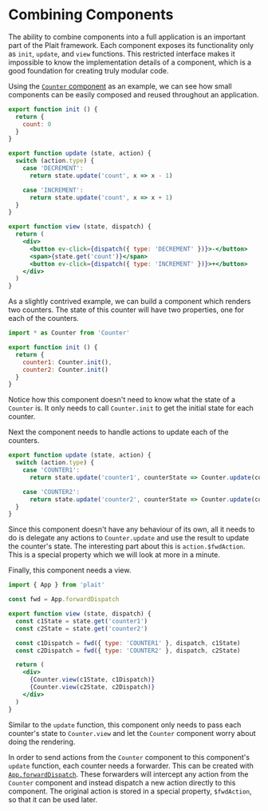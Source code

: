 # Combining Components

The ability to combine components into a full application is an important part of the Plait framework. Each component exposes its functionality only as `init`, `update`, and `view` functions. This restricted interface makes it impossible to know the implementation details of a component, which is a good foundation for creating truly modular code.

Using the [`Counter` component](../examples/Counter.md) as an example, we can see how small components can be easily composed and reused throughout an application.

```jsx
export function init () {
  return {
    count: 0
  }
}

export function update (state, action) {
  switch (action.type) {
    case 'DECREMENT':
      return state.update('count', x => x - 1)

    case 'INCREMENT':
      return state.update('count', x => x + 1)
  }
}

export function view (state, dispatch) {
  return (
    <div>
      <button ev-click={dispatch({ type: 'DECREMENT' })}>-</button>
      <span>{state.get('count')}</span>
      <button ev-click={dispatch({ type: 'INCREMENT' })}>+</button>
    </div>
  )
}
```

As a slightly contrived example, we can build a component which renders two counters. The state of this counter will have two properties, one for each of the counters.

```js
import * as Counter from 'Counter'

export function init () {
  return {
    counter1: Counter.init(),
    counter2: Counter.init()
  }
}
```

Notice how this component doesn't need to know what the state of a `Counter` is. It only needs to call `Counter.init` to get the initial state for each counter.

Next the component needs to handle actions to update each of the counters.

```js
export function update (state, action) {
  switch (action.type) {
    case 'COUNTER1':
      return state.update('counter1', counterState => Counter.update(counterState, action.$fwdAction))

    case 'COUNTER2':
      return state.update('counter2', counterState => Counter.update(counterState, action.$fwdAction))
  }
}
```

Since this component doesn't have any behaviour of its own, all it needs to do is delegate any actions to `Counter.update` and use the result to update the counter's state. The interesting part about this is `action.$fwdAction`. This is a special property which we will look at more in a minute.

Finally, this component needs a view.

```jsx
import { App } from 'plait'

const fwd = App.forwardDispatch

export function view (state, dispatch) {
  const c1State = state.get('counter1')
  const c2State = state.get('counter2')

  const c1Dispatch = fwd({ type: 'COUNTER1' }, dispatch, c1State)
  const c2Dispatch = fwd({ type: 'COUNTER2' }, dispatch, c2State)

  return (
    <div>
      {Counter.view(c1State, c1Dispatch)}
      {Counter.view(c2State, c2Dispatch)}
    </div>
  )
}
```

Similar to the `update` function, this component only needs to pass each counter's state to `Counter.view` and let the `Counter` component worry about doing the rendering.

In order to send actions from the `Counter` component to this component's `update` function, each counter needs a forwarder. This can be created with [`App.forwardDispatch`](../API/App.md#forwardDispatch). These forwarders will intercept any action from the `Counter` component and instead dispatch a new action directly to this component. The original action is stored in a special property, `$fwdAction`, so that it can be used later.
